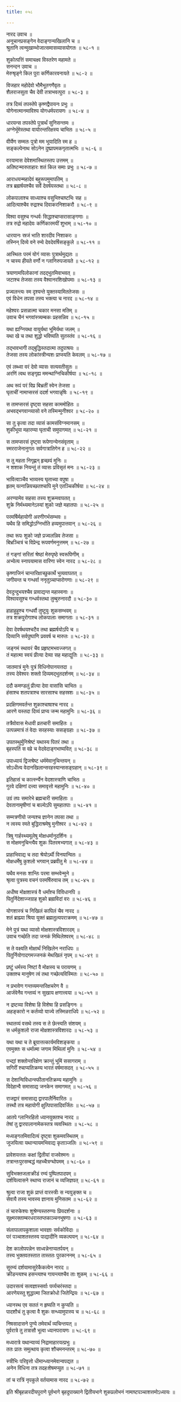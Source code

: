 ```yaml
---
title: ०५८

---
```

नारद उवाच ॥  
अनूचानप्रसङ्गेन वेदाङ्गान्यखिलानि च ॥  
श्रुतानि त्वन्मुखाम्भोजात्समासव्यासयोगतः ॥ ५८-१ ॥  
  
शुकोत्पत्तिं समाचक्ष्व विस्तरेण महामते ॥  
सनन्दन उवाच ॥  
मेरुश्रृङ्गे किल पुरा कर्णिकारवनायते ॥ ५८-२ ॥  
  
विजहार महोदेवो भौमैभूतगणैवृतः ॥  
शैलराजसुता चैव देवी तत्राभवत्पुरा ॥ ५८-३ ॥  
  
तत्र दिव्यं तपस्तेपे कृष्णद्वैपायनः प्रभुः ॥  
योगेनात्मानमाविश्य योगधर्मपरायणः ॥ ५८-४ ॥  
  
धारयन्स तपस्तेपे पुत्रार्थं सुनिसन्त्तमः ॥  
अग्नेर्भूमेस्तथा वायोरन्तरिक्षस्य चाभितः ॥ ५८-५ ॥  
  
वीर्येण सम्मतः पुत्रो मम भूयादिति स्म ह ॥  
सङ्कल्पेनाथ सोऽनेन दुष्प्रापमकगृतात्मभिः ॥ ५८-६ ॥  
  
वरयामास देवेशमास्थितस्तप उत्तमम् ॥  
अतिष्टन्मारुताहारः शतं किल समाः प्रभुः ॥ ५८-७ ॥  
  
आराधयन्महादेवं बहुरूपमुमापतिम् ॥  
तत्र ब्रह्मर्षयश्चैव सर्वे देवर्षयस्तथा ॥ ५८-८ ॥  
  
लोकपालाश्च साध्याश्च वसुभिश्चाष्टभिः सह ॥  
आदित्याश्चैव रुद्राश्च दिवाकरनिशाकरौ ॥ ५८-९ ॥  
  
विश्वा वसुश्च गन्धर्वः सिद्धाश्चाप्सरासाङ्गणाः ॥  
तत्र रुद्रो महादेवः कर्णिकारमयीं शुभाम् ॥ ५८-१० ॥  
  
धारयानः स्रजं भाति शारदीव निशाकरः ॥  
तस्निन् दिव्ये वने रम्ये देवदेवर्षिसङ्कुले ॥ ५८-११ ॥  
  
आस्थितः परमं योगं व्यासः पुत्रार्थमुद्यतः ॥  
न चास्य हीयते वर्णो न ग्लानिरुपजायते ॥ ५८-१२ ॥  
  
त्रयाणामपिलोकानां तदद्भुतमिवाभवत् ॥  
जटाश्च तेजसा तस्य वैश्वानरशिखोपमाः ॥ ५८-१३ ॥  
  
प्रज्वलन्त्यः स्म दृश्यन्ते युक्तस्यामिततेजसः ॥  
एवं विधेन तपसा तस्य भक्त्या च नारद ॥ ५८-१४ ॥  
  
महेश्वरः प्रसन्नात्मा चकार मनसा मतिम् ॥  
उवाच चैनं भगवांस्त्र्यम्बकः प्रहसन्निव ॥ ५८-१५ ॥  
  
यथा ह्यग्नियथा वायुर्यथा भूमिर्यथा जलम् ॥  
यथा खे च तथा शुद्धो भविष्यति सुतस्तंव ॥ ५८-१६ ॥  
  
तद्भावभागी तद्बुद्धिस्तदात्मा तदुपाश्रयः ॥  
तेजसा तस्य लोकांस्त्रीन्यशः प्राप्स्यति केवलम् ॥ ५८-१७ ॥  
  
एवं लब्ध्वा वरं देवो व्यासः सत्यवतीसुतः ॥  
अरणिं त्वथ सङ्गृह्य ममन्थाग्निचिकीर्षया ॥ ५८-१८ ॥  
  
अथ रूपं परं विप्र बिभ्रतीं स्वेन तेजसा ॥  
घृताचीं नामाप्सरसं ददर्श भगवान्नृषिः ॥ ५८-१९ ॥  
  
स तामप्सरसं दृष्ट्वा सहसा काममोहितः ॥  
अभवद्भगवान्व्यासो वने तस्मिन्मुनीश्वर ॥ ५८-२० ॥  
  
सा तु कृत्वा तदा व्यासं कामसंविग्नमानसम् ॥  
शुकीभूया महारम्या घृताची समुपागमत् ॥ ५८-२१ ॥  
  
स तामप्सरसं दृष्ट्वा रूपेणान्येनसंवृताम् ॥  
स्मरराजेनानुगतः सर्वगात्रातिगेन ह ॥ ५८-२२ ॥  
  
स तु महता निगृह्णन् हृच्छयं मुनिः ॥  
न शशाक नियन्तुं तं व्यासः प्रविसृतं मनः ॥ ५८-२३ ॥  
  
भावित्वाञ्चैव भाव्यस्य घृताच्या वपुषा ॥  
हृतम् यत्नान्नियच्छतश्चापि मुने एतञ्चिकीर्षया ॥ ५८-२४ ॥  
  
अरण्यामेव सहसा तस्य शुक्रमवापतत् ॥  
शुक्रे निर्मथ्यमानेऽस्यां शुको जज्ञे महातपाः ॥ ५८-२५ ॥  
  
परमर्षिर्महायोगी अरणीगर्भसम्भवः ॥  
यथैव हि समिद्धोऽग्निर्भाति हव्यमुपात्तवान् ॥ ५८-२६ ॥  
  
तथा रूपः शुको जज्ञे प्रज्वलन्निव तेजसा ॥  
बिभ्रञ्चित्रं च विप्रेन्द्र रूपवर्णमनुत्तमम् ॥ ५८-२७ ॥  
  
तं गङ्गां सरितां श्रेष्ठां मेरुपृष्ठे स्वरूपिणीम् ॥  
अभ्येत्य स्नापयामास वारिणा स्वेन नारद ॥ ५८-२८ ॥  
  
कृष्णाजिनं चान्तरिक्षाच्छुकार्थे भुव्यवापतत् ॥  
जगीयन्त च गन्धर्वा ननृतुञ्चाप्सरोगणाः ॥ ५८-२९ ॥  
  
देवदुन्दुभयश्चैव प्रावाद्यन्त महास्वनाः ॥  
विश्वावसुश्च गन्धर्वस्तथा तुम्बुरुनारदौ ॥ ५८-३० ॥  
  
हाहाहूहूश्च गन्धर्वौ तुष्टुवुः शुकसम्भवम् ॥  
तत्र शक्रपुरोगाश्च लोकपालाः समागताः ॥ ५८-३१ ॥  
  
देवा देवर्षथयश्चटैव तथा ब्रह्मर्षयोऽपि च ॥  
दिव्यानि सर्वपुष्पाणि प्रववर्ष च मारुतः ॥ ५८-३२ ॥  
  
जङ्गमं स्थावरं चैव प्रहृष्टमभवज्जगत् ॥  
तं महात्मा स्वयं प्रीत्या देव्या सह महाद्युतिः ॥ ५८-३३ ॥  
  
जातमात्रं मुनेः पुत्रं विधिनोपानयत्तदा ॥  
तस्य देवेश्वरः शक्तो दिव्यमद्भुतदर्शनम् ॥ ५८-३४ ॥  
  
ददौ कमण्डलुं प्रीत्या देवा वासांसि चाभितः ॥  
हंसाश्च शतपत्राश्च सारसाश्च सहस्रशः ॥ ५८-३५ ॥  
  
प्रदक्षिणमवर्तन्त शुकाश्चाषाश्च नारद ॥  
आरणे यस्तदा दिव्यं प्राप्य जन्म महामुनिः ॥ ५८-३६ ॥  
  
तत्रैवोवास मेधावी व्रतचारी समाहितः ॥  
उत्पन्नमात्रं तं वेदाः सरहस्याः ससङ्ग्रहाः ॥ ५८-३७ ॥  
  
उपतस्थुर्मुनिश्रेष्टं यथास्य पितरं तथा ॥  
बृहस्पतिं स वव्रे च वेदवेदाङ्गभाष्यवित् ॥ ५८-३८ ॥  
  
उपाध्यायं द्विजश्रेष्ट धर्ममेवानुचिन्तयन् ॥  
सोऽधीत्य वेदानखिलान्सरहस्यान्ससङ्ग्रहान् ॥ ५८-३९ ॥  
  
इतिहासं च कार्त्स्न्येन वेदशास्त्राणि चाभितः ॥  
गुरवे दक्षिणां दत्त्वा समावृत्तो महामुनिः ॥ ५८-४० ॥  
  
उग्रं तपः समारेभे ब्रह्मचारी समाहिताः ॥  
देवतानामृषीणां च बाल्येऽपि सुमहातपाः ॥ ५८-४१ ॥  
  
सम्मत्रणीयो जन्यश्च ज्ञानेन तपसा तथा ॥  
न त्वस्य रमते बुद्धिराश्रमेषु मुनीश्वर ॥ ५८-४२ ॥  
  
त्रिषु गार्हस्थ्यमूलेषु मोक्षधर्मानुदर्शिनः ॥  
स मोक्षमनुचिन्त्यैव शुकः पितरमभ्यगात् ॥ ५८-४३ ॥  
  
प्राहाभिवाद्य च तदा श्रेयोऽर्थी विनयान्वितः ॥  
मोक्षधर्मेषु कुशलो भगवान् प्रब्रवीतु मे ॥ ५८-४४ ॥  
  
यथैव मनसः शान्तिः परमा सम्भवेन्मुने ॥  
श्रृत्वा पुत्रस्य वचनं परमर्षिरुवाच तम् ॥ ५८-४५ ॥  
  
अधीष्व मोक्षशास्त्रं वै धर्मांश्च विविधानपि ॥  
पितुर्निदेशाज्जग्राह शुको ब्रह्मविदां वरः ॥ ५८-४६ ॥  
  
योगशास्त्रं च निखिलं कापिलं चैव नारद ॥  
शतं ब्राह्म्या श्रिया युक्तं ब्रह्मतुल्यपराक्रमम् ॥ ५८-४७ ॥  
  
मेने पुत्रं यथा व्यासो मोक्षशास्त्रविशारदम् ॥  
उवाच गच्छेति तदा जनकं मिथिलेश्वरम् ॥ ५८-४८ ॥  
  
स ते वक्ष्यति मोक्षार्थं निखिलेन नराधिपः ॥  
पितुर्नियोगादगमज्जनकं मेथखिलं नृपम् ॥ ५८-४९ ॥  
  
प्रष्टुं धर्मस्य निष्टां वै मोक्षस्य च परायणम् ॥  
उक्तश्च मानुषेण त्वं तथा गच्छेत्यविस्मितः ॥ ५८-५० ॥  
  
न प्रभावेण गन्तव्यमन्तरिक्षचरेण वै ॥  
आर्जवेनैव गन्तव्यं न सुखाय क्षणात्त्वया ॥ ५८-५१ ॥  
  
न द्रष्टव्या विशेषा हि विशेषा हि प्रसङ्गिनः ॥  
अहङ्कारो न कर्तव्यो याज्ये तस्मिन्नराधिपे ॥ ५८-५२ ॥  
  
स्थातव्यं वसथे तस्य स ते छेत्स्यति संशयम् ॥  
स धर्मकुशलो राजा मोक्षशास्त्रविशारदः ॥ ५८-५३ ॥  
  
यथा यथा च ते ब्रूयात्तत्कार्यमविशङ्कया ॥  
एवमुक्तः स धर्मात्मा जगाम मिथिलां मुनिः ॥ ५८-५४ ॥  
  
पभ्द्यां शक्तोन्तरिक्षेण क्रान्तुं भूमिं ससागराम् ॥  
सगिरीं श्चाप्यतिक्रम्य भारतं वर्षमासदत् ॥ ५८-५५ ॥  
  
स देशान्विविधान्स्फीतानतिक्रम्य महामुनिः ॥  
विदेहान्वै समासाद्य जनकेन समागमत् ॥ ५८-५६ ॥  
  
राजद्वारं समासाद्य द्वारपालैर्निवारितः ॥  
तस्थौ तत्र महायोगी क्षुत्पिपासादिवर्जितः ॥ ५८-५७ ॥  
  
आतपे ग्लानिरहितो ध्यानयुक्तश्च नारद ॥  
तेषां तु द्वारपालानामेकस्तत्र व्यवस्थितः ॥ ५८-५८ ॥  
  
मध्यङ्गतमिवादित्यं दृष्ट्वा शुकमवस्थितम् ॥  
जूजयित्वा यथान्यायमभिवाद्य कृताञ्जलिः ॥ ५८-५९ ॥  
  
प्रावेशयत्ततः कक्षां द्वितीयां राजवेश्मनः ॥  
तत्रान्तःपुरसम्बद्धं महच्चैत्रग्थोपमम् ॥ ५८-६० ॥  
  
सुविभक्तजलाक्रीडं रम्यं पुष्पितपादपम् ॥  
दर्शयित्वासने स्थाप्य राजानं च व्यजिज्ञपत् ॥ ५८-६१ ॥  
  
श्रुत्वा राजा शुकं प्राप्तं वारस्त्रीः स न्ययुङ्क्त च ॥  
सेवायै तस्य भावस्य ज्ञानाय मुनिसतम ॥ ५८-६२ ॥  
  
तं चारुकेश्यः शुश्रेण्यस्तरुण्यः प्रियदर्शनाः ॥  
सूक्ष्मरक्ताम्बरधरास्तप्तकाञ्चनभूषणाः ॥ ५८-६३ ॥  
  
संलापालापकुशाला भावज्ञाः सर्वकोविदाः ॥  
परं पञ्चाशतस्तस्य पाद्यादीनि व्यकल्पयन् ॥ ५८-६४ ॥  
  
देश कालोपपन्नेन साध्वन्नेनाप्यतर्पयन् ॥  
तस्य भुक्तवतस्तात तास्ततः पुरकाननम् ॥ ५८-६५ ॥  
  
सुरम्यं दर्शयामासुरेकैकत्वेन नारद ॥  
क्रीडन्त्यश्च हसन्त्यश्च गायन्त्यश्चैव ताः शुकम् ॥ ५८-६६ ॥  
  
उदारसत्वं सत्वज्ञास्सर्वाः पर्य्यचरंस्तदा ॥  
आरणेयस्तु शुद्धात्मा जितक्रोधो जितेन्द्रियः ॥ ५८-६७ ॥  
  
ध्यानस्थ एव सततं न हृष्यति न कुप्यति ॥  
पादशौचं तु कृत्वा वै शुकः सन्ध्यामुपास्य च ॥ ५८-६८ ॥  
  
निषसादासने पुण्ये तमेवार्थं व्यचिन्तयत् ॥  
पूर्वरात्रे तु तत्रासौ भूत्वा ध्यानपरायणः ॥ ५८-६९ ॥  
  
मध्यरात्रे यथान्याय्यं निद्रामाहारयत्प्रभुः ॥  
ततः प्रातः समुत्थाय कृत्वा शौचमनन्तरम् ॥ ५८-७० ॥  
  
स्त्रीभिः परिवृत्तो धीमान्ध्यानमेवान्वपद्यत ॥  
अनेन विधिना तत्र तदहःशेषमप्युत ॥ ५८-७१ ॥  
  
तां च रात्रिं नृपकुले वर्तयामास नारद ॥ ५८-७२ ॥  
  
इति श्रीबृहन्नारदीयपुराणे पूर्वभागे बृहदुपाख्याने द्वितीयभागे शुकप्रलोभनं नामाष्टपञ्चाशत्तमोऽध्यायः ॥